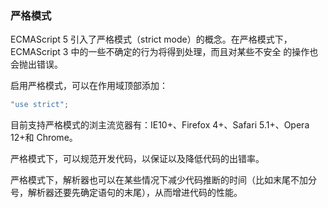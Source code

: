 ### 严格模式

ECMAScript 5 引入了严格模式（strict mode）的概念。在严格模式下，ECMAScript 3 中的一些不确定的行为将得到处理，而且对某些不安全
的操作也会抛出错误。

启用严格模式，可以在作用域顶部添加：
```javascript
"use strict"; 
```

目前支持严格模式的浏主流览器有：IE10+、Firefox 4+、Safari 5.1+、Opera 12+和 Chrome。

严格模式下，可以规范开发代码，以保证以及降低代码的出错率。

严格模式下，解析器也可以在某些情况下减少代码推断的时间（比如末尾不加分号，解析器还要先确定语句的末尾），从而增进代码的性能。